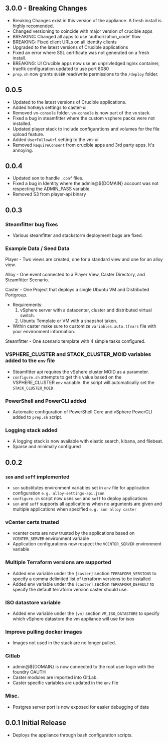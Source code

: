 ## 3.0.0 - Breaking Changes

- Breaking Changes exist in this version of the appliance. A fresh install is highly recomended.
- Changed versioning to coincide with major version of crucible apps
- BREAKING: Changed all apps to use 'authorization_code' flow
- BREAKING: Fixed client URLs on all identity clients
- Upgraded to the latest versions of Crucible applications
- Fixed an error where SSL certificate was not generated on a fresh install.
- BREAKING: UI Crucible apps now use an unprivledged nginx container, traefik configuration updated to use port 8080
- `prep.sh` now grants `$USER` read/write permissions to the `/deploy` folder.

## 0.0.5

- Updated to the latest versions of Crucible applications.
- Added hotkeys settings to caster-ui.
- Removed `vm-console` folder. `vm-console` is now part of the `vm` stack.
- Fixed a bug in steamfitter where the custom vsphere packs were not installed.
- Updated player stack to include configurations and volumes for the file upload feature.
- Added `UserFollowUrl` setting to the vm-ui
- Removed `RequireConsent` from crucible apps and 3rd party apps. It's annoying.

## 0.0.4

- Updated son to handle `.conf` files.
- Fixed a bug in Identity where the admin@${DOMAIN} account was not respecting the ADMIN_PASS variable.
- Removed S3 from player-api binary

## 0.0.3

### Steamfitter bug fixes

- Various steamfitter and stackstorm deployment bugs are fixed.

### Example Data / Seed Data

Player - Two views are created, one for a standard view and one for an alloy view.

Alloy - One event connected to a Player View, Caster Directory, and Steamfitter Scenario.

Caster - One Project that deploys a single Ubuntu VM and Distributed Portgroup.

- Requirements:
  1. vSphere server with a datacenter, cluster and distributed virtual switch.
  2. Ubuntu Template or VM with a snapshot taken.
- Within caster make sure to customize `variables.auto.tfvars` file with your environment information.

Steamfitter - One scenario template with 4 simple tasks configured.

### VSPHERE_CLUSTER and STACK_CLUSTER_MOID variables added to the `env` file

- Steamfitter api requires the vSphere cluster MOID as a parameter.
- `configure.sh` attempts to get this value based on the VSPHERE_CLUSTER `env` variable. the script will automatically set the `STACK_CLUSTER_MOID`

### PowerShell and PowerCLI added

- Automatic configuration of PowerShell Core and vSphere PowerCLI added to `prep.sh` script.

### Logging stack added

- A logging stack is now available with elastic search, kibana, and filebeat.
- Sparse and minimally configured

## 0.0.2

### `son` and `soff` implemented

- `son` substitutes environment variables set in `env` file for application configuration `e.g. alloy-settings-api.json`
- `configure.sh` script now uses `son` and `soff` to deploy applications
- `son` and `soff` supports all applications when no arguments are given and multiple applications when specified `e.g. son alloy caster`

### vCenter certs trusted

- vcenter certs are now trusted by the applications based on `VCENTER_SERVER` environment variable
- Application configurations now respect the `VCENTER_SERVER` environment variable

### Multiple Terraform versions are supported

- Added env variable under the `[caster]` section `TERRAFORM_VERSIONS` to specify a comma delimited list of terraform versions to be installed
- Added env variable under the `[caster]` section `TERRAFORM_DEFAULT` to specify the default terraform version caster should use.

### ISO datastore variable

- Added env variable under the `[vm]` section `VM_ISO_DATASTORE` to specify which vSphere datastore the vm appliance will use for isos

### Improve pulling docker images

- Images not used in the stack are no longer pulled.

### Gitlab

- admin@\${DOMAIN} is now connected to the root user login with the foundry OAUTH
- Caster modules are imported into GitLab.
- Caster specific variables are updated in the `env` file

### Misc.

- Postgres server port is now exposed for easier debugging of data

## 0.0.1 Initial Release

- Deploys the appliance through bash configuration scripts.
